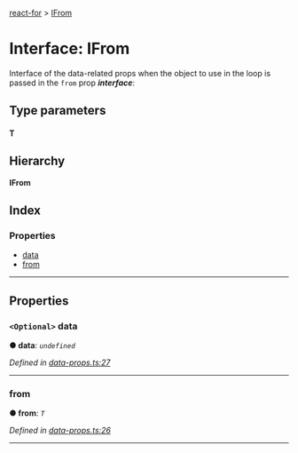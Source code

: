 [react-for](../README.md) > [IFrom](../interfaces/ifrom.md)

# Interface: IFrom

Interface of the data-related props when the object to use in the loop is passed in the `from` prop
*__interface__*: 

## Type parameters
#### T 
## Hierarchy

**IFrom**

## Index

### Properties

* [data](ifrom.md#data)
* [from](ifrom.md#from)

---

## Properties

<a id="data"></a>

### `<Optional>` data

**● data**: *`undefined`*

*Defined in [data-props.ts:27](https://github.com/MJez29/react-for/blob/d2a3e65/src/data-props.ts#L27)*

___
<a id="from"></a>

###  from

**● from**: *`T`*

*Defined in [data-props.ts:26](https://github.com/MJez29/react-for/blob/d2a3e65/src/data-props.ts#L26)*

___

